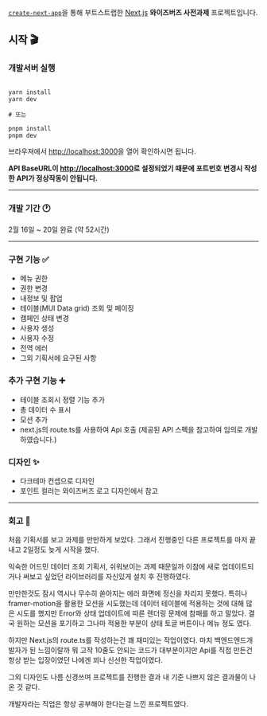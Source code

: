 [`create-next-app`](https://github.com/vercel/next.js/tree/canary/packages/create-next-app)을 통해 부트스트랩한 [Next.js](https://nextjs.org/) **와이즈버즈 사전과제** 프로젝트입니다.

## 시작 🎬

### 개발서버 실행

```terminal

yarn install
yarn dev

# 또는

pnpm install
pnpm dev

```

브라우져에서 [http://localhost:3000](http://localhost:3000)을 열어 확인하시면 됩니다.

**API BaseURL이 [http://localhost:3000](http://localhost:3000)로 설정되었기 때문에 포트번호 변경시 작성한 API가 정상작동이 안됩니다.**

---

### 개발 기간 🕐

2월 16일 ~ 20일 완료 (약 52시간)

---

### 구현 기능 ✅

- 메뉴 권한
- 권한 변경
- 내정보 및 팝업
- 테이블(MUI Data grid) 조회 및 페이징
- 캠페인 상태 변경
- 사용자 생성
- 사용자 수정
- 전역 에러
- 그외 기획서에 요구된 사항

### 추가 구현 기능 ➕

- 테이블 조회시 정렬 기능 추가
- 총 데이터 수 표시
- 모션 추가
- next.js의 route.ts를 사용하여 Api 호출 (제공된 API 스펙을 참고하여 임의로 개발 하였습니다.)

### 디자인 ✨

- 다크테마 컨셉으로 디자인
- 포인트 컬러는 와이즈버즈 로고 디자인에서 참고

---

### 회고 📕

처음 기획서를 보고 과제를 만만하게 보았다.
그래서 진행중인 다른 프로젝트를 마저 끝내고 2일정도 늦게 시작을 했다.

익숙한 어드민 데이터 조회 기획서, 쉬워보이는 과제 때문일까
이참에 새로 업데이트되거나 써보고 싶었던 라이브러리를 자신있게 설치 후 진행하였다.

만만한것도 잠시 역시나 무수히 쏟아지는 에러 화면에 정신을 차리지 못했다.
특히나 framer-motion을 활용한 모션을 시도했는데
데이터 테이블에 적용하는 것에 대해 많은 시도를 했지만
Error와 상태 업데이트에 따른 렌더링 문제에 참패를 하고 말았다.
결국 원하는 모션을 포기하고 그나마 적용한 부분이 상태 토글 버튼이나 메뉴 정도 였다.

하지만 Next.js의 route.ts를 작성하는건 꽤 재미있는 작업이였다.
마치 백엔드엔드개발자가 된 느낌이랄까
뭐 고작 10줄도 안되는 코드가 대부분이지만 Api를 직접 만든건
항상 받는 입장이였던 나에겐 꾀나 신선한 작업이였다.

그외 디자인도 나름 신경쓰며 프로젝트를 진행한 결과
내 기준 나쁘지 않은 결과물이 나온 것 같다.

개발자라는 직업은 항상 공부해야 한다는걸 느낀 프로젝트였다.
